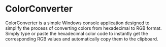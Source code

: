 # ColorConverter

ColorConverter is a simple Windows console application designed to simplify the process of converting colors from hexadecimal to RGB format. Simply type or paste the hexadecimal color code to instantly get the corresponding RGB values and automatically copy them to the clipboard.
